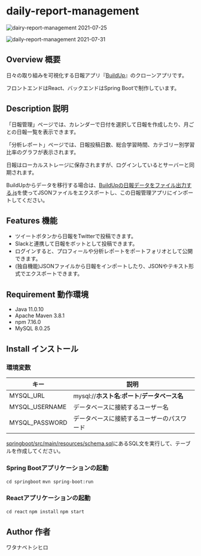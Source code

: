 # daily-report-management
![dairy-report-management 2021-07-25](https://user-images.githubusercontent.com/79039863/126899855-e21c4b4c-8141-48e3-b3a7-2072d7f0f10a.gif)

![daily-report-management 2021-07-31](https://user-images.githubusercontent.com/79039863/127731120-4158a469-b0e1-4349-ab7d-93cc53ddfc24.gif)


## Overview 概要

日々の取り組みを可視化する日報アプリ『[BuildUp](https://build-up.info/)』のクローンアプリです。

フロントエンドはReact、バックエンドはSpring Bootで制作しています。

## Description 説明

「日報管理」ページでは、カレンダーで日付を選択して日報を作成したり、月ごとの日報一覧を表示できます。

「分析レポート」ページでは、日報投稿日数、総合学習時間、カテゴリー別学習比率のグラフが表示されます。

日報はローカルストレージに保存されますが、ログインしているとサーバーと同期されます。

BuildUpからデータを移行する場合は、[BuildUpの日報データをファイル出力する.js](/BuildUpの日報データをファイル出力する.js)を使ってJSONファイルをエクスポートし、この日報管理アプリにインポートしてください。

## Features 機能

- ツイートボタンから日報をTwitterで投稿できます。
- Slackと連携して日報をボットとして投稿できます。
- ログインすると、プロフィールや分析レポートをポートフォリオとして公開できます。
- (独自機能)JSONファイルから日報をインポートしたり、JSONやテキスト形式でエクスポートできます。

## Requirement 動作環境

- Java 11.0.10
- Apache Maven 3.8.1
- npm 7.16.0
- MySQL 8.0.25

## Install インストール

### 環境変数
キー|説明
---|---
MYSQL_URL|mysql://**ホスト名**:**ポート**/**データベース名**
MYSQL_USERNAME|データベースに接続するユーザー名
MYSQL_PASSWORD|データベースに接続するユーザーのパスワード


[springboot/src/main/resources/schema.sql](/springboot/src/main/resources/schema.sql)にあるSQL文を実行して、テーブルを作成してください。

### Spring Bootアプリケーションの起動
```cd springboot```
```mvn spring-boot:run```

### Reactアプリケーションの起動
```cd react```
```npm install```
```npm start```

## Author 作者

ワタナベトシヒロ
